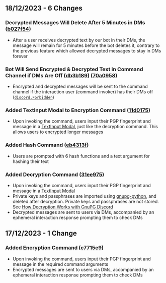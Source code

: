 ## 18/12/2023 - 6 Changes
### Decrypted Messages Will Delete After 5 Minutes in DMs ([b027f54](https://github.com/ibnaleem/gnupg-discord/commit/b027f546ff895a649b1eded7b1a01be39e0c405f))
* After a user receives decrypted text by our bot in their DMs, the message will remain for 5 minutes before the bot deletes it, contrary to the previous feature which allowed decrypted messages to stay in DMs forever


### Bot Will Send Encrypted & Decrypted Text in Command Channel if DMs Are Off ([db3b189](https://github.com/ibnaleem/gnupg-discord/commit/db3b1891cec7b95534192f7a31fbdad651ea218d)) ([70a0958](https://github.com/ibnaleem/gnupg-discord/commit/70a09585d1153f47badf01e95836dbbfcb0baf7d))
* Encrypted and decrypted messages will be sent to the command channel if the interaction user (command invoker) has their DMs off ([`discord.Forbidden`](https://discordpy.readthedocs.io/en/latest/api.html?highlight=forbidden#discord.Forbidden))
### Added TextInput Modal to Encryption Command ([11d0175](https://github.com/ibnaleem/gnupg-discord/commit/11d0175076f06f09600a2aef6f4d88c2b576c545))
* Upon invoking the command, users input their PGP fingerprint and message in a [TextInput Modal](https://discordpy.readthedocs.io/en/stable/interactions/api.html#textinput), just like the decryption command. This allows users to encrypted longer messages

### Added Hash Command ([eb4313f](https://github.com/ibnaleem/gnupg-discord/commit/eb4313ffc64738f4c32a318a4ea70f8edb7c420b))
* Users are prompted with 6 hash functions and a text argument for hashing their text

### Added Decryption Command ([31ee975](https://github.com/ibnaleem/gnupg-discord/commit/31ee975e30914239c32540d0a901e7a4130892fd))
* Upon invoking the command, users input their PGP fingerprint and message in a [TextInput Modal](https://discordpy.readthedocs.io/en/stable/interactions/api.html#textinput)
* Private keys and passphrases are imported using [gnupg-python](https://gnupg.readthedocs.io/en/latest/), and deleted after decryption. Private keys and passphrases are not stored. See [How Decryption Works with GnuPG Discord](https://github.com/ibnaleem/gnupg-discord/blob/main/docs/README.md#how-decryption-works-with-gnupg-discord)
* Decrypted messages are sent to users via DMs, accompanied by an ephemeral interaction response prompting them to check DMs


## 17/12/2023 - 1 Change
### Added Encryption Command ([c7715e9](https://github.com/ibnaleem/gnupg-discord/commit/c7715e9fa6cb6da035c07bd86cbdcd19239158fc))
* Upon invoking the command, users input their PGP fingerprint and message in the required command arguments
* Encrypted messages are sent to users via DMs, accompanied by an ephemeral interaction response prompting them to check DMs
